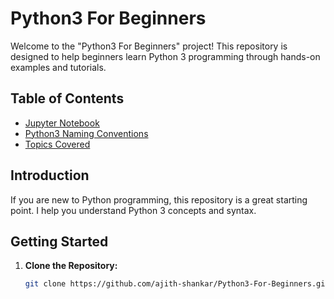 # Python3 For Beginners

Welcome to the "Python3 For Beginners" project! This repository is designed to help beginners learn Python 3 programming through hands-on examples and tutorials.

## Table of Contents

- [Jupyter Notebook](https://github.com/ajith-shankar/Python3-For-Beginners/blob/main/Tips%20and%20Tricks.ipynb)
- [Python3 Naming Conventions](https://github.com/ajith-shankar/Python3-For-Beginners/blob/main/Naming%20Conventions.ipynb)
- [Topics Covered](#topics-covered)


## Introduction

If you are new to Python programming, this repository is a great starting point. I help you understand Python 3 concepts and syntax.

## Getting Started

1. **Clone the Repository:**
   ```bash
   git clone https://github.com/ajith-shankar/Python3-For-Beginners.git

